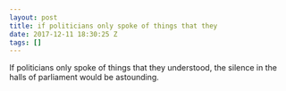 ```yaml
---
layout: post
title: if politicians only spoke of things that they
date: 2017-12-11 18:30:25 Z
tags: []
---
```

If politicians only spoke of things that they understood, the silence in the halls of parliament would be astounding.

